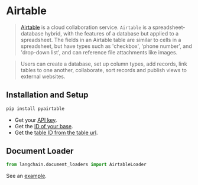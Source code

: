 # Airtable

>[Airtable](https://en.wikipedia.org/wiki/Airtable) is a cloud collaboration service.
`Airtable` is a spreadsheet-database hybrid, with the features of a database but applied to a spreadsheet. 
> The fields in an Airtable table are similar to cells in a spreadsheet, but have types such as 'checkbox', 
> 'phone number', and 'drop-down list', and can reference file attachments like images.

>Users can create a database, set up column types, add records, link tables to one another, collaborate, sort records
> and publish views to external websites.

## Installation and Setup

```bash
pip install pyairtable
```

* Get your [API key](https://support.airtable.com/docs/creating-and-using-api-keys-and-access-tokens).
* Get the [ID of your base](https://airtable.com/developers/web/api/introduction).
* Get the [table ID from the table url](https://www.highviewapps.com/kb/where-can-i-find-the-airtable-base-id-and-table-id/#:~:text=Both%20the%20Airtable%20Base%20ID,URL%20that%20begins%20with%20tbl).

## Document Loader


```python
from langchain.document_loaders import AirtableLoader
```

See an [example](/docs/integrations/document_loaders/airtable).
